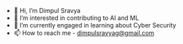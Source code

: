 - 👋 Hi, I’m Dimpul Sravya
- 👀 I’m interested in contributing to AI and ML
- 🌱 I’m currently engaged in learning about Cyber Security
- 📫 How to reach me - dimpulsravyag@gmail.com
  
